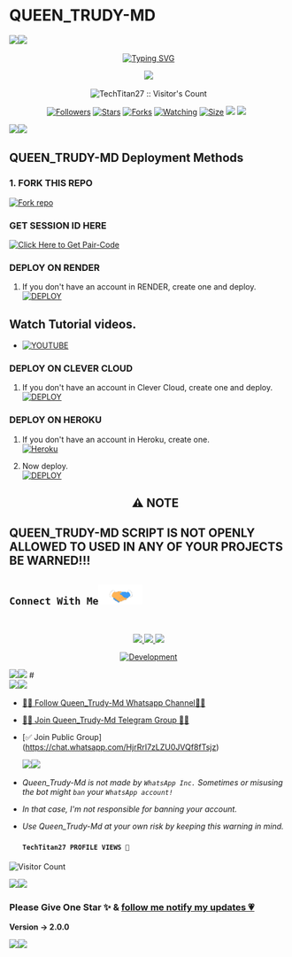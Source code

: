  # QUEEN_TRUDY-MD 
   <a><img src='https://i.imgur.com/LyHic3i.gif'/></a><a><img src='https://i.imgur.com/LyHic3i.gif'/></a>
<p align="center">
<p align="center">
  <a href="https://git.io/typing-svg"><img src="https://readme-typing-svg.demolab.com?font=EB+Garamond&weight=800&size=28&duration=4000&pause=1000&random=false&width=435&lines=+•QUEEN_+TRUDY-+Md;MULTI-DEVICE+WHATSAPP+BOT." alt="Typing SVG" /></a>
 </p>
<p align="center">
<img src="https://i.ibb.co/SKkqKQc/2024090513224501.jpg"/> 
<p align="center"><img src="https://profile-counter.glitch.me/{TechTitan27}/count.svg" alt="TechTitan27 :: Visitor's Count" /></p>
<p align="center">
<a href="https://github.com/TechTitan27/followers"><img title="Followers" src="https://img.shields.io/github/followers/TechTitan27?color=red&style=flat-square"></a>
<a href="https://github.com/TechTitan27/Queen_Trudy-Md/stargazers/"><img title="Stars" src="https://img.shields.io/github/stars/TechTitan27/Queen_Trudy-Md?color=blue&style=flat-square"></a>
<a href="https://github.com/TechTitan27/Queen_Trudy-Md/network/members"><img title="Forks" src="https://img.shields.io/github/forks/TechTitan27/Queen_Trudy-Md?color=red&style=flat-square"></a>
<a href="https://github.com/TechTitan27/Queen_Trudy-Md/watchers"><img title="Watching" src="https://img.shields.io/github/watchers/TechTitan27/Queen_Trudy-Md?label=Watchers&color=blue&style=flat-square"></a>
<a href="https://github.com/TechTitan27/Queen_Trudy-Md/"><img title="Size" src="https://img.shields.io/github/repo-size/TechTitan27/Queen_Trudy-Md?style=flat-square&color=green"></a>
<a href="https://hits.seeyoufarm.com"><img src="https://hits.seeyoufarm.com/api/count/incr/badge.svg?url=https%3A%2F%2Fgithub.com%2FTechTitan27%2FQueen_Trudy-Md&count_bg=%2379C83D&title_bg=%23555555&icon=probot.svg&icon_color=%2300FF6D&title=hits&edge_flat=false"/></a>
<a href="https://github.com/TechTitan27/Queen_Trudy-Md/graphs/commit-activity"><img height="20" src="https://img.shields.io/badge/Maintained%3F-yes-green.svg"></a>&nbsp;&nbsp;
</p>
<p align='center'>
    </p>
<a><img src='https://i.imgur.com/LyHic3i.gif'/></a><a><img src='https://i.imgur.com/LyHic3i.gif'/></a>
<p align="center">

 ## QUEEN_TRUDY-MD Deployment Methods

### 1. FORK THIS REPO

<a href='https://github.com/TechTitan27/Queen_Trudy-Md/fork' target="_blank"><img alt='Fork repo' src='https://img.shields.io/badge/Fork This Repo-black?style=for-the-badge&logo=git&logoColor=white'/></a>



### GET SESSION ID HERE

<a href="https://queen-trudy-md-pair-code.onrender.com"><img src="https://img.shields.io/badge/PAIR CODE-red" alt="Click Here to Get Pair-Code" width="110"></a>   


### DEPLOY ON RENDER

1. If you don't have an account in RENDER, create one and deploy.
    <br>
    <a href='https://dashboard.render.com/select-repo?type=web' target="_blank"><img alt='DEPLOY' src='https://img.shields.io/badge/-DEPLOY-black?style=for-the-badge&logo=render&logoColor=white'/></a>
## Watch Tutorial videos.
* [![YOUTUBE](https://img.shields.io/badge/HOW_TO_DEPLOY-red?style=for-the-badge&logo=youtube&logoColor=white)](https://youtu.be/PFYaqnuFKi8?si=clmY9NehWGACP1AM)


### DEPLOY ON CLEVER CLOUD

1. If you don't have an account in Clever Cloud, create one and deploy.
    <br>
    <a href='https://api.clever-cloud.com/v2/sessions/signup?subscription_source=cta-home-signup' target="_blank"><img alt='DEPLOY' src='https://img.shields.io/badge/-DEPLOY-orange?style=for-the-badge&logo=clever-cloud&logoColor=white'/></a>

### DEPLOY ON HEROKU

1. If you don't have an account in Heroku, create one.
    <br>
    <a href='https://signup.heroku.com/' target="_blank"><img alt='Heroku' src='https://img.shields.io/badge/-Create-purple?style=for-the-badge&logo=heroku&logoColor=white'/></a>
2. Now deploy.
    <br>
    <a href='https://dashboard.heroku.com/new?template=https://github.com/TechTitan27/Queen_Trudy-Md' target="_blank"><img alt='DEPLOY' src='https://img.shields.io/badge/-DEPLOY-purple?style=for-the-badge&logo=heroku&logoColor=white'/></a>



    <h2 align="center"> ⚠️ NOTE  </h2>
## QUEEN_TRUDY-MD SCRIPT IS NOT OPENLY ALLOWED TO USED IN ANY OF YOUR PROJECTS BE WARNED!!! 

## ```Connect With Me```<img src="https://github.com/0xAbdulKhalid/0xAbdulKhalid/raw/main/assets/mdImages/handshake.gif" width ="80"></h1> 
 <br> 
<p align="center">
<a href="https://wa.me/233257938281"><img src="https://img.shields.io/badge/Contact TechTitan27-25D366?style=for-the-badge&logo=whatsapp&logoColor=white" />
<a href="https://whatsapp.com/channel/0029Vaf5BAMLo4hcw3HYv43x"><img src="https://img.shields.io/badge/Join Official Channel-25D366?style=for-the-badge&logo=whatsapp&logoColor=white" />
<a href="https://t.me/deecee_x"><img src="https://img.shields.io/badge/Telegram-0088cc?style=for-the-badge&logo=telegram&logoColor=white" /><br>
<p align="center">
<img alt="Development" width="250" src="https://media2.giphy.com/media/W9tBvzTXkQopi/giphy.gif?cid=6c09b952xu6syi1fyqfyc04wcfk0qvqe8fd7sop136zxfjyn&ep=v1_internal_gif_by_id&rid=giphy.gif&ct=g" /> </p>
<a><img src='https://i.imgur.com/LyHic3i.gif'/></a><a><img src='https://i.imgur.com/LyHic3i.gif'/></a>
# 

<br>
<a><img src='https://i.imgur.com/LyHic3i.gif'/></a><a><img src='https://i.imgur.com/LyHic3i.gif'/></a>

* [🧑‍💻 Follow Queen_Trudy-Md Whatsapp Channel🧑‍💻](https://whatsapp.com/channel/0029Vaf5BAMLo4hcw3HYv43x)

* [🧑‍💻 Join Queen_Trudy-Md Telegram Group 🧑‍💻](https://t.me/dctech)

* [✅ Join Public Group] (https://chat.whatsapp.com/HjrRrI7zLZU0JVQf8fTsjz)

  <a><img src='https://i.imgur.com/LyHic3i.gif'/></a><a><img src='https://i.imgur.com/LyHic3i.gif'/></a>
  

- *Queen_Trudy-Md is not made by `WhatsApp Inc.` Sometimes or misusing the bot might `ban` your `WhatsApp account!`*
- *In that case, I'm not responsible for banning your account.*
- *Use Queen_Trudy-Md at your own risk by keeping this warning in mind.*
  
  #### ```TechTitan27 PROFILE VIEWS 🧚```
![Visitor Count](https://profile-counter.glitch.me/TechTitan27/count.svg)

<a><img src='https://i.imgur.com/LyHic3i.gif'/></a><a><img src='https://i.imgur.com/LyHic3i.gif'/></a>





### Please Give One Star ✨ & [follow me notify my updates 💗](https://github.com/TechTitan27)
<b>Version -> 2.0.0</b>

<a><img src='https://i.imgur.com/LyHic3i.gif'/></a><a><img src='https://i.imgur.com/LyHic3i.gif'/></a>
  
